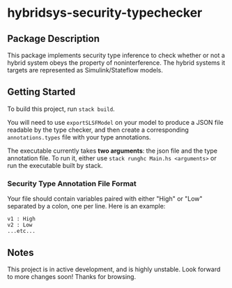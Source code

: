 # hybridsys-security-typechecker

## Package Description ##

This package implements security type inference to check whether or not a hybrid system obeys the property of noninterference. The hybrid systems it targets are represented as Simulink/Stateflow
models.

## Getting Started ##

To build this project, run `stack build`. 

You will need to use `exportSLSFModel` on your model to produce a JSON file
readable by the type checker, and then create a corresponding
`annotations.types` file with your type annotations. 

The executable currently takes **two arguments**: the json file and the type
annotation file. To run it, either use `stack runghc Main.hs <arguments>` or run the executable built by stack.

### Security Type Annotation File Format ###

Your file should contain variables paired with either "High" or "Low" separated by a colon, one per line. Here is an example:

    v1 : High  
    v2 : Low  
    ...etc...

## Notes ##

This project is in active development, and is highly unstable. Look forward to
more changes soon! Thanks for browsing.



